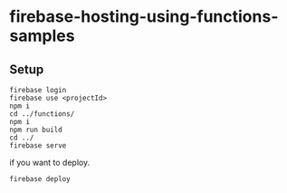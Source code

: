 # firebase-hosting-using-functions-samples

## Setup

```
firebase login
firebase use <projectId>
npm i
cd ../functions/
npm i
npm run build
cd ../
firebase serve
```

if you want to deploy.

```
firebase deploy
```
